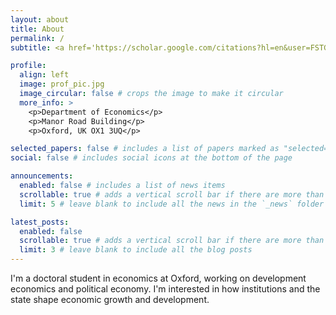 ```yaml
---
layout: about
title: About
permalink: /
subtitle: <a href='https://scholar.google.com/citations?hl=en&user=FSTGDEAAAAAJ'>**Google Scholar**</a> | <a href='https://www.linkedin.com/in/deng-jing-yuan/'>**LinkedIn**</a> | <a href='mailto:jingyuan.deng@economics.ox.ac.uk'>**Email**</a>

profile:
  align: left
  image: prof_pic.jpg
  image_circular: false # crops the image to make it circular
  more_info: >
    <p>Department of Economics</p>
    <p>Manor Road Building</p>
    <p>Oxford, UK OX1 3UQ</p>

selected_papers: false # includes a list of papers marked as "selected={true}"
social: false # includes social icons at the bottom of the page

announcements:
  enabled: false # includes a list of news items
  scrollable: true # adds a vertical scroll bar if there are more than 3 news items
  limit: 5 # leave blank to include all the news in the `_news` folder

latest_posts:
  enabled: false
  scrollable: true # adds a vertical scroll bar if there are more than 3 new posts items
  limit: 3 # leave blank to include all the blog posts
---
```


I'm a doctoral student in economics at Oxford, working on development economics and political economy. I'm interested in how institutions and the state shape economic growth and development.


